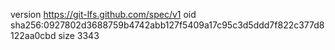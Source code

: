 version https://git-lfs.github.com/spec/v1
oid sha256:0927802d3688759b4742abb127f5409a17c95c3d5ddd7f822c377d8122aa0cbd
size 3343
